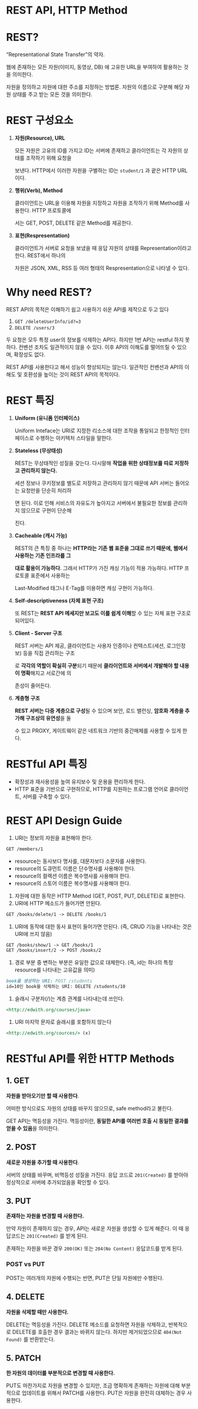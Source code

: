 # REST API, HTTP Method

# REST?

“Representational State Transfer”의 약자.

웹에 존재하는 모든 자원(이미지, 동영상, DB) 에 고유한 URL을 부여하여 활용하는 것을 의미한다.

자원을 정의하고 자원에 대한 주소를 지정하는 방법론. 자원의 이름으로 구분해 해당 자원 상태를 주고 받는 모든 것을 의미한다.

# REST 구성요소

1. **자원(Resource), URL**

   모든 자원은 고유의 ID를 가지고 ID는 서버에 존재하고 클라이언트는 각 자원의 상태를 조작하기 위해 요청을

   보낸다. HTTP에서 이러한 자원을 구별하는 ID는 `student/1` 과 괕은 HTTP URL이다.

2. **행위(Verb), Method**

   클라이언트는 URL을 이용해 자원을 지정하고 자원을 조작하기 위해 Method를 사용한다. HTTP 프로토콜에

   서는 GET, POST, DELETE 같은 Method를 제공한다.

3. **표현(Respresentation)**

   클라이언트가 서버로 요청을 보냈을 때 응답 자원의 상태를 Representation이라고 한다. REST에서 하나의

   자원은 JSON, XML, RSS 등 여러 형태의 Respresentation으로 나타낼 수 있다.

# Why need REST?

REST API의 목적은 이해하기 쉽고 사용하기 쉬운 API를 제작으로 두고 있다

1. `GET /deleteUserInfo/id?=3`
2. `DELETE /users/3`

두 요청은 모두 특정 user의 정보를 삭제하는 API다. 하지만 1번 API는 restful 하지 못하다. 컨벤션 조차도 일관적이지 않을 수 있다. 이후 API의 이해도를 떨어뜨릴 수 있으며, 확장성도 없다.

REST API를 사용한다고 해서 성능이 향상되지는 않는다. 일관적인 컨벤션과 API의 이해도 및 호환성을 높이는 것이 REST API의 목적이다.

# REST 특징

1. **Uniform (유니폼 인터페이스)**

   Uniform Inteface는 URI로 지정한 리소스에 대한 조작을 통일되고 한정적인 인터페이스로 수행하는 아키텍처 스타일을 말한다.

2. **Stateless (무상태성)**

   REST는 무상태적인 성질을 갖는다. 다시말해 **작업을 위한 상태정보를 따로 저정하고 관리하지 않는다.**

   세션 정보나 쿠키정보를 별도로 저장하고 관리하지 않기 때문에 API 서버는 들어오는 요청만을 단순히 처리하

   면 된다. 이로 인해 서비스의 자유도가 높아지고 서버에서 불필요한 정보를 관리하지 않으므로 구현이 단순해

   진다.

3. **Cacheable (캐시 가능)**

   REST의 큰 특징 중 하나는 **HTTP라는 기존 웹 표준을 그대로 쓰기 때문에, 웹에서 사용하는 기존 인프라를 그**

   **대로 활용이 가능하다**. 그래서 HTTP가 가진 캐싱 기능이 적용 가능하다. HTTP 프로토콜 표준에서 사용하는

   Last-Modified 태그나 E-Tag를 이용하면 캐싱 구현이 가능하다.

4. **Self-descriptiveness (자체 표현 구조)**

   또 REST는 **REST API 메세지만 보고도 이를 쉽게 이해**할 수 있는 자체 표현 구조로 되어있다.

5. **Client - Server 구조**

   REST 서버는 API 제공, 클라이언트는 사용자 인증이나 컨텍스트(세션, 로그인정보) 등을 직접 관리하는 구조

   로 **각각의 역할이 확실히 구분**되기 때문에 **클라이언트와 서버에서 개발해야 할 내용이 명확**해지고 서로간에 의

   존성이 줄어든다.

6. **계층형 구조**

   **REST 서버는 다중 계층으로 구성**될 수 있으며 보안, 로드 밸런싱, **암호화 계층을 추가해 구조상의 유연성**을 둘

   수 있고 PROXY, 게이트웨이 같은 네트워크 기반의 중간매체를 사용할 수 있게 한다.

# RESTful API 특징

- 확장성과 재사용성을 높여 유지보수 및 운용을 편리하게 한다.
- HTTP 표준을 기반으로 구현하므로, HTTP를 지원하는 프로그램 언어로 클라이언트, 서버를 구축할 수 있다.

# REST API Design Guide

1. URI는 정보의 자원을 표현해야 한다.

```markdown
GET /members/1
```

- resource는 동사보다 명사를, 대문자보다 소문자를 사용한다.
- resource의 도큐먼트 이름은 단수명사를 사용해야 한다.
- resource의 컬렉션 이름은 복수명사를 사용해야 한다.
- resource의 스토어 이름은 복수명사를 사용해야 한다.

1. 자원에 대한 동작은 HTTP Method (GET, POST, PUT, DELETE)로 표현한다.
2. URI에 HTTP 메소드가 들어가면 안된다.

```markdown
GET /books/delete/1 -> DELETE /books/1
```

1. URI에 동작에 대한 동사 표현이 들어가면 안된다. (즉, CRUD 기능을 나타내는 것은 URI에 쓰지 않음)

```markdown
GET /books/show/1 -> GET /books/1
GET /books/insert/2 -> POST /books/2
```

1. 경로 부분 중 변하는 부분은 유일한 값으로 대체한다. (즉, id는 하나의 특정 resource를 나타내는 고유값을 의미)

```markdown
book을 생성하는 URI: POST /students
id=10인 book을 삭제하는 URI: DELETE /students/10
```

1. 슬래시 구분자(/)는 계층 관계를 나타내는데 쓰인다.

```markdown
<http://edwith.org/courses/java>
```

1. URI 마지막 문자로 슬래시를 포함하지 않는다

```markdown
<http://edwith.org/cources/> (x)
```

# RESTful API를 위한 HTTP Methods

## 1. GET

**자원을 받아오기만 할 때 사용한다**.

어떠한 방식으로도 자원의 상태를 바꾸지 않으므로, safe method라고 불린다.

GET API는 멱등성을 가진다. 멱등성이란, **동일한 API를 여러번 호출 시 동일한 결과를 얻을 수 있음**을 의미한다.

## 2. POST

**새로운 자원을 추가할 때 사용한다**.

서버의 상태를 바꾸며, 비멱등성 성질을 가진다. 응답 코드로 `201(Created)` 를 받아야 정상적으로 서버에 추가되었음을 확인할 수 있다.

## 3. PUT

**존재하는 자원을 변경할 때 사용한다.**

만약 자원이 존재하지 않는 경우, API는 새로운 자원을 생성할 수 있게 해준다. 이 때 응답코드는 `201(Created)` 를 받게 된다.

존재하는 자원을 바꾼 경우 `200(OK)` 또는 `204(No Content)` 응답코드를 받게 된다.

### POST vs PUT

POST는 여러개의 자원에 수행되는 반면, PUT은 단일 자원에만 수행된다.

## 4. DELETE

**자원을 삭제할 때만 사용한다.**

DELETE는 멱등성을 가진다. DELETE 메소드를 요청하면 자원을 삭제하고, 반복적으로 DELETE를 호출한 경우 결과는 바뀌지 않는다. 하지만 제거되었으므로 `404(Not Found)` 를 반환받는다.

## 5. PATCH

**한 자원의 데이터를 부분적으로 변경할 때 사용한다.**

PUT도 마찬가지로 자원을 변경할 수 있지만, 조금 명확하게 존재하는 자원에 대해 부분적으로 업데이트를 위해서 PATCH를 사용한다. PUT은 자원을 완전히 대체하는 경우 사용한다.